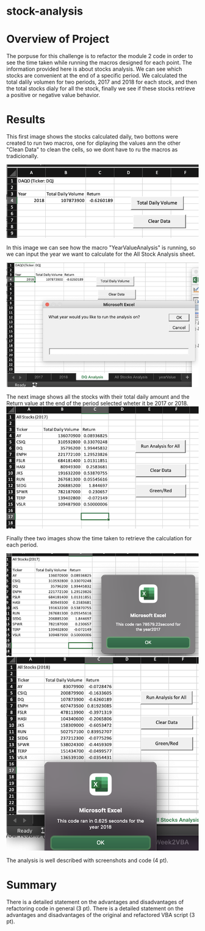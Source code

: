 # stock-analysis

# Overview of Project
The porpuse for this challenge is to refactor the module 2 code in order to see the time taken while running the macros designed for each point. The information provided here is about stocks analysis. We can see which stocks are convenient at the end of a specific period. We calculated the total dalily volumen for two periods, 2017 and 2018 for each stock, and then the total stocks dialy for all the stock, finally  we see if these stocks retrieve a positive or negative value behavior.


# Results

This first image shows the stocks calculated daily, two bottons were created to run two macros, one for diplaying the values ann the other "Clean Data" to clean the cells, so we dont have to ru the macros as tradicionally.

![DAQO](/Resources/DAQO.png)

In this image we can see how the macro "YearValueAnalysis" is running, so we can input the year we want to calculate for the All Stock Analysis sheet.

![Box_Question](/Resources/box_question.png)


The next image shows all the stocks with their total daily amount and the Return value at the end of the period selected wheter it be 2017 or 2018. 
![AllStockAnalysis](/Resources/All_Stock_Analysis.png)


Finally thee two images show the time taken to retrieve the calculation for each period.

![Periods](/Resources/VBA_Challenge_2017.png)
![Periods](/Resources/VBA_Challenge_2018.png)



The analysis is well described with screenshots and code (4 pt).


# Summary
There is a detailed statement on the advantages and disadvantages of refactoring code in general (3 pt).
There is a detailed statement on the advantages and disadvantages of the original and refactored VBA script (3 pt).
